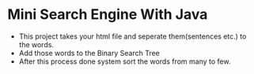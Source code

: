 # Mini Search Engine With Java

* This project takes your html file and seperate them(sentences etc.) to the words.
* Add those words to the Binary Search Tree
* After this process done system sort the words from many to few.
